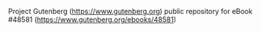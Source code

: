 Project Gutenberg (https://www.gutenberg.org) public repository for eBook #48581 (https://www.gutenberg.org/ebooks/48581)

